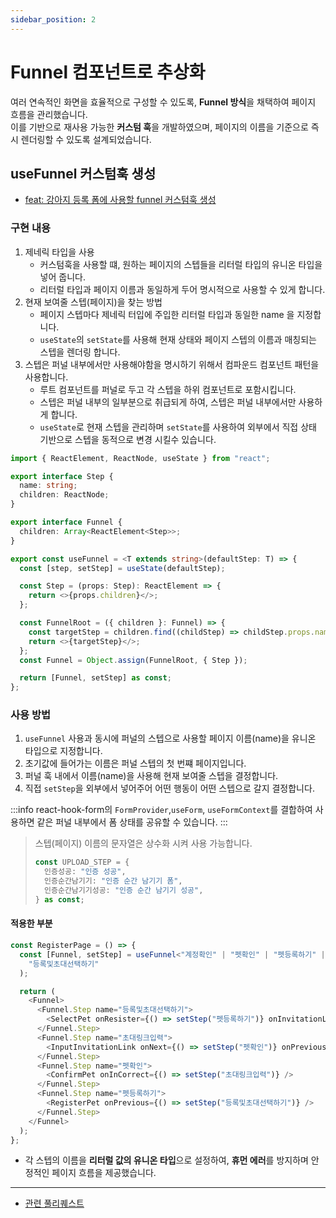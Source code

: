```yaml
---
sidebar_position: 2
---
```


# Funnel 컴포넌트로 추상화

여러 연속적인 화면을 효율적으로 구성할 수 있도록, **Funnel 방식**을 채택하여 페이지 흐름을 관리했습니다.<br/>
이를 기반으로 재사용 가능한 **커스텀 훅**을 개발하였으며, 페이지의 이름을 기준으로 즉시 렌더링할 수 있도록 설계되었습니다.

## useFunnel 커스텀훅 생성

- [feat: 강아지 등록 폼에 사용할 funnel 커스텀훅 생성](https://github.com/meong-story/meong-story-FE/pull/20/commits/3925108c4d05304463ecc4a5a2dfbaf297ca7533)

### 구현 내용

1. 제네릭 타입을 사용
   - 커스텀훅을 사용할 떄, 원하는 페이지의 스텝들을 리터럴 타입의 유니온 타입을 넣어 줍니다.
   - 리터럴 타입과 페이지 이름과 동일하게 두어 명시적으로 사용할 수 있게 합니다.
2. 현재 보여줄 스텝(페이지)을 찾는 방법
   - 페이지 스텝마다 제네릭 터입에 주입한 리터럴 타입과 동일한 name 을 지정합니다.
   - `useState`의 `setState`를 사용해 현재 상태와 페이지 스텝의 이름과 매칭되는 스텝을 렌더링 합니다.
3. 스텝은 퍼널 내부에서만 사용해야함을 명시하기 위해서 컴파운드 컴포넌트 패턴을 사용합니다.
   - 루트 컴포넌트를 퍼널로 두고 각 스텝을 하위 컴포넌트로 포함시킵니다.
   - 스텝은 퍼널 내부의 일부분으로 취급되게 하여, 스텝은 퍼널 내부에서만 사용하게 합니다.
   - `useState`로 현재 스텝을 관리하며 `setState`를 사용하여 외부에서 직접 상태 기반으로 스텝을 동적으로 변경 시킬수 있습니다.

```typescript
import { ReactElement, ReactNode, useState } from "react";

export interface Step {
  name: string;
  children: ReactNode;
}

export interface Funnel {
  children: Array<ReactElement<Step>>;
}

export const useFunnel = <T extends string>(defaultStep: T) => {
  const [step, setStep] = useState(defaultStep);

  const Step = (props: Step): ReactElement => {
    return <>{props.children}</>;
  };

  const FunnelRoot = ({ children }: Funnel) => {
    const targetStep = children.find((childStep) => childStep.props.name === step);
    return <>{targetStep}</>;
  };
  const Funnel = Object.assign(FunnelRoot, { Step });

  return [Funnel, setStep] as const;
};
```

### 사용 방법

1. `useFunnel` 사용과 동시에 퍼널의 스텝으로 사용할 페이지 이름(name)을 유니온 타입으로 지정합니다.
2. 초기값에 들어가는 이름은 퍼널 스텝의 첫 번쨰 페이지입니다.
3. 퍼널 훅 내에서 이름(name)을 사용해 현재 보여줄 스텝을 결정합니다.
4. 직접 `setStep`을 외부에서 넣어주어 어떤 행동이 어떤 스텝으로 갈지 결정합니다.

:::info
react-hook-form의 `FormProvider`,`useForm`, `useFormContext`를 결합하여 사용하면 같은 퍼널 내부에서 폼 상태를 공유할 수 있습니다.
:::

> 스텝(페이지) 이름의 문자열은 상수화 시켜 사용 가능합니다.
>
> ```ts
> const UPLOAD_STEP = {
>   인증성공: "인증 성공",
>   인증순간남기기: "인증 순간 남기기 폼",
>   인증순간남기기성공: "인증 순간 남기기 성공",
> } as const;
> ```

#### 적용한 부분

```ts
const RegisterPage = () => {
  const [Funnel, setStep] = useFunnel<"계정확인" | "펫확인" | "펫등록하기" | "등록및초대선택하기" | "초대링크입력">(
    "등록및초대선택하기"
  );

  return (
    <Funnel>
      <Funnel.Step name="등록및초대선택하기">
        <SelectPet onResister={() => setStep("펫등록하기")} onInvitationLink={() => setStep("초대링크입력")} />
      </Funnel.Step>
      <Funnel.Step name="초대링크입력">
        <InputInvitationLink onNext={() => setStep("펫확인")} onPrevious={() => setStep("등록및초대선택하기")} />
      </Funnel.Step>
      <Funnel.Step name="펫확인">
        <ConfirmPet onInCorrect={() => setStep("초대링크입력")} />
      </Funnel.Step>
      <Funnel.Step name="펫등록하기">
        <RegisterPet onPrevious={() => setStep("등록및초대선택하기")} />
      </Funnel.Step>
    </Funnel>
  );
};
```

- 각 스텝의 이름을 **리터럴 값의 유니온 타입**으로 설정하여, **휴먼 에러**를 방지하며 안정적인 페이지 흐름을 제공했습니다.

---

- [관련 풀리퀘스트](https://github.com/meong-story/meong-story-FE/pull/20)
